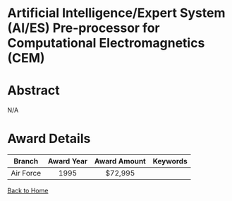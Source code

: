 
Artificial Intelligence/Expert System (AI/ES) Pre-processor for Computational Electromagnetics (CEM)
====================================================================================================

# Abstract


N/A  

# Award Details

|Branch|Award Year|Award Amount|Keywords|
| :---: | :---: | :---: | :---: |
|Air Force|1995|$72,995||
  
  


[Back to Home](https://github.com/chrischow/dod_sbir_awards)